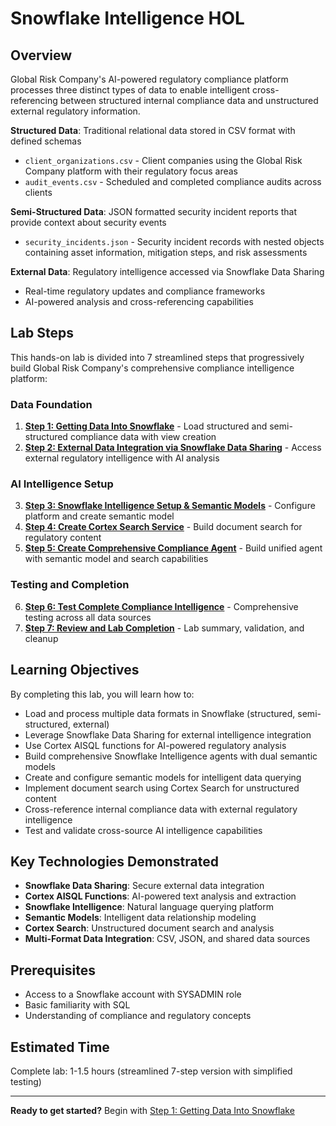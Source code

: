# Snowflake Intelligence HOL

## Overview

Global Risk Company's AI-powered regulatory compliance platform processes three distinct types of data to enable intelligent cross-referencing between structured internal compliance data and unstructured external regulatory information.

**Structured Data**: Traditional relational data stored in CSV format with defined schemas
- `client_organizations.csv` - Client companies using the Global Risk Company platform with their regulatory focus areas
- `audit_events.csv` - Scheduled and completed compliance audits across clients

**Semi-Structured Data**: JSON formatted security incident reports that provide context about security events
- `security_incidents.json` - Security incident records with nested objects containing asset information, mitigation steps, and risk assessments

**External Data**: Regulatory intelligence accessed via Snowflake Data Sharing
- Real-time regulatory updates and compliance frameworks
- AI-powered analysis and cross-referencing capabilities

## Lab Steps

This hands-on lab is divided into 7 streamlined steps that progressively build Global Risk Company's comprehensive compliance intelligence platform:

### Data Foundation
1. [**Step 1: Getting Data Into Snowflake**](lab_instructions/step-01.md) - Load structured and semi-structured compliance data with view creation
2. [**Step 2: External Data Integration via Snowflake Data Sharing**](lab_instructions/step-02.md) - Access external regulatory intelligence with AI analysis

### AI Intelligence Setup
3. [**Step 3: Snowflake Intelligence Setup & Semantic Models**](lab_instructions/step-03.md) - Configure platform and create semantic model
4. [**Step 4: Create Cortex Search Service**](lab_instructions/step-04.md) - Build document search for regulatory content
5. [**Step 5: Create Comprehensive Compliance Agent**](lab_instructions/step-05.md) - Build unified agent with semantic model and search capabilities

### Testing and Completion
6. [**Step 6: Test Complete Compliance Intelligence**](lab_instructions/step-06.md) - Comprehensive testing across all data sources
7. [**Step 7: Review and Lab Completion**](lab_instructions/step-07.md) - Lab summary, validation, and cleanup

## Learning Objectives

By completing this lab, you will learn how to:
- Load and process multiple data formats in Snowflake (structured, semi-structured, external)
- Leverage Snowflake Data Sharing for external intelligence integration
- Use Cortex AISQL functions for AI-powered regulatory analysis
- Build comprehensive Snowflake Intelligence agents with dual semantic models
- Create and configure semantic models for intelligent data querying
- Implement document search using Cortex Search for unstructured content
- Cross-reference internal compliance data with external regulatory intelligence
- Test and validate cross-source AI intelligence capabilities

## Key Technologies Demonstrated

- **Snowflake Data Sharing**: Secure external data integration
- **Cortex AISQL Functions**: AI-powered text analysis and extraction
- **Snowflake Intelligence**: Natural language querying platform
- **Semantic Models**: Intelligent data relationship modeling
- **Cortex Search**: Unstructured document search and analysis
- **Multi-Format Data Integration**: CSV, JSON, and shared data sources

## Prerequisites

- Access to a Snowflake account with SYSADMIN role
- Basic familiarity with SQL
- Understanding of compliance and regulatory concepts

## Estimated Time

Complete lab: 1-1.5 hours (streamlined 7-step version with simplified testing)

---

**Ready to get started?** Begin with [Step 1: Getting Data Into Snowflake](lab_instructions/step-01.md)

